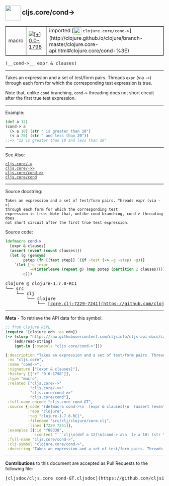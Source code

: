 ## <img width="48px" valign="middle" src="http://i.imgur.com/Hi20huC.png"> cljs.core/cond->

 <table border="1">
<tr>

<td>macro</td>
<td><a href="https://github.com/cljsinfo/cljs-api-docs/tree/0.0-1798"><img valign="middle" alt="[+] 0.0-1798" src="https://img.shields.io/badge/+-0.0--1798-lightgrey.svg"></a> </td>
<td>
imported [<img height="24px" valign="middle" src="http://i.imgur.com/1GjPKvB.png"> <samp>clojure.core/cond-></samp>](http://clojure.github.io/clojure/branch-master/clojure.core-api.html#clojure.core/cond-%3E)
</td>
</tr>
</table>

 <samp>
(__cond->__ expr & clauses)<br>
</samp>

---

Takes an expression and a set of test/form pairs. Threads `expr` (via `->`)
through each form for which the corresponding test expression is true.

Note that, unlike `cond` branching, `cond->` threading does not short circuit
after the first true test expression.

---

Example:

```clj
(def a 12)
(cond-> a
  (> a 10) (str " is greater than 10")
  (< a 20) (str " and less than 20"))
;;=> "12 is greater than 10 and less than 20"
```

---

See Also:

[`cljs.core/->`](cljs.core_-GT.md)<br>
[`cljs.core/->>`](cljs.core_-GTGT.md)<br>
[`cljs.core/cond->>`](cljs.core_cond-GTGT.md)<br>
[`cljs.core/cond`](cljs.core_cond.md)<br>

---

Source docstring:

```
Takes an expression and a set of test/form pairs. Threads expr (via ->)
through each form for which the corresponding test
expression is true. Note that, unlike cond branching, cond-> threading does
not short circuit after the first true test expression.
```

Source code:

```clj
(defmacro cond->
  [expr & clauses]
  (assert (even? (count clauses)))
  (let [g (gensym)
        pstep (fn [[test step]] `(if ~test (-> ~g ~step) ~g))]
    `(let [~g ~expr
           ~@(interleave (repeat g) (map pstep (partition 2 clauses)))]
       ~g)))
```

 <pre>
clojure @ clojure-1.7.0-RC1
└── src
    └── clj
        └── clojure
            └── <ins>[core.clj:7229-7241](https://github.com/clojure/clojure/blob/clojure-1.7.0-RC1/src/clj/clojure/core.clj#L7229-L7241)</ins>
</pre>


---

__Meta__ - To retrieve the API data for this symbol:

```clj
;; from Clojure REPL
(require '[clojure.edn :as edn])
(-> (slurp "https://raw.githubusercontent.com/cljsinfo/cljs-api-docs/catalog/cljs-api.edn")
    (edn/read-string)
    (get-in [:symbols "cljs.core/cond->"]))
```

```clj
{:description "Takes an expression and a set of test/form pairs. Threads `expr` (via `->`)\nthrough each form for which the corresponding test expression is true.\n\nNote that, unlike `cond` branching, `cond->` threading does not short circuit\nafter the first true test expression.",
 :ns "cljs.core",
 :name "cond->",
 :signature ["[expr & clauses]"],
 :history [["+" "0.0-1798"]],
 :type "macro",
 :related ["cljs.core/->"
           "cljs.core/->>"
           "cljs.core/cond->>"
           "cljs.core/cond"],
 :full-name-encode "cljs.core_cond-GT",
 :source {:code "(defmacro cond->\n  [expr & clauses]\n  (assert (even? (count clauses)))\n  (let [g (gensym)\n        pstep (fn [[test step]] `(if ~test (-> ~g ~step) ~g))]\n    `(let [~g ~expr\n           ~@(interleave (repeat g) (map pstep (partition 2 clauses)))]\n       ~g)))",
          :repo "clojure",
          :tag "clojure-1.7.0-RC1",
          :filename "src/clj/clojure/core.clj",
          :lines [7229 7241]},
 :examples [{:id "f08338",
             :content "```clj\n(def a 12)\n(cond-> a\n  (> a 10) (str \" is greater than 10\")\n  (< a 20) (str \" and less than 20\"))\n;;=> \"12 is greater than 10 and less than 20\"\n```"}],
 :full-name "cljs.core/cond->",
 :clj-symbol "clojure.core/cond->",
 :docstring "Takes an expression and a set of test/form pairs. Threads expr (via ->)\nthrough each form for which the corresponding test\nexpression is true. Note that, unlike cond branching, cond-> threading does\nnot short circuit after the first true test expression."}

```

---

__Contributions__ to this document are accepted as Pull Requests to the following file:

 <pre>
[cljsdoc/cljs.core_cond-GT.cljsdoc](https://github.com/cljsinfo/cljs-api-docs/blob/master/cljsdoc/cljs.core_cond-GT.cljsdoc)
</pre>

